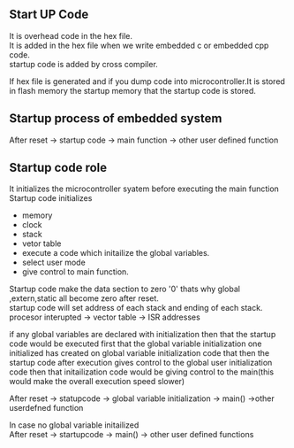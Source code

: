 ## Start UP Code
It is overhead code in the hex file.  
It is added in the hex file when we write embedded c or embedded cpp code.  
startup code is added by cross compiler.   

If hex file is generated and if you dump code into microcontroller.It is stored in flash memory the startup memory that the startup code is stored.  

## Startup process of embedded system  
After reset -> startup code -> main function -> other user defined function  

## Startup code role
It initializes the microcontroller syatem before executing the main function  
Startup code initializes   
- memory
- clock
- stack
- vetor table
- execute a code which initailize the global variables.
- select user mode
- give control to main function.


Startup code make the data section to zero '0' thats why global ,extern,static all become zero after reset.  
startup code will set address of each stack and ending of each stack.  
procesor interupted -> vector table -> ISR addresses

if any global variables are declared with initialization then that the startup code would be executed  first that the global variable initialization one initialized has created on global variable initialization code that then the startup code after execution gives control to the global user initialization code then that initailization code would be giving control to the main(this would make the overall execution speed slower)

After reset -> statupcode -> global variable initialization -> main() ->other userdefned function

In case no global variable initailized  
After reset -> startupcode -> main() -> other user defined functions
